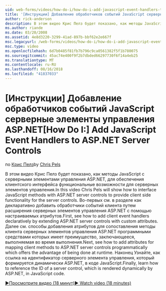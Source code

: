```yaml
---
uid: web-forms/videos/how-do-i/how-do-i-add-javascript-event-handlers-to-aspnet-server-controls
title: '[Инструкции] Добавление обработчиков событий JavaScript серверные элементы управления ASP.NET | Документация Майкрософт'
author: rick-anderson
description: В этом видео Крис Пелз будет показано, как методы JavaScript с серверными элементами управления ASP.NET, для обеспечения клиентского интерфейса функциональные возможности для контракту сервера...
ms.author: riande
ms.date: 03/20/2008
ms.assetid: 4e8d3220-3299-41ad-897b-bbf62e2e667f
msc.legacyurl: /web-forms/videos/how-do-i/how-do-i-add-javascript-event-handlers-to-aspnet-server-controls
msc.type: video
ms.openlocfilehash: 6d7b0485f81fb7b796c9ca0561382f5f1b780075
ms.sourcegitcommit: 45ac74e400f9f2b7dbded66297730f6f14a4eb25
ms.translationtype: MT
ms.contentlocale: ru-RU
ms.lasthandoff: 08/16/2018
ms.locfileid: "41837033"
---
```

<a name="how-do-i-add-javascript-event-handlers-to-aspnet-server-controls"></a><span data-ttu-id="9090f-103">[Инструкции] Добавление обработчиков событий JavaScript серверные элементы управления ASP.NET</span><span class="sxs-lookup"><span data-stu-id="9090f-103">[How Do I:] Add JavaScript Event Handlers to ASP.NET Server Controls</span></span>
====================
<span data-ttu-id="9090f-104">по [Крис Пелз](https://twitter.com/chrispels)</span><span class="sxs-lookup"><span data-stu-id="9090f-104">by [Chris Pels](https://twitter.com/chrispels)</span></span>

<span data-ttu-id="9090f-105">В этом видео Крис Пелз будет показано, как методы JavaScript с серверными элементами управления ASP.NET, для обеспечения клиентского интерфейса функциональные возможности для серверных элементов управления.</span><span class="sxs-lookup"><span data-stu-id="9090f-105">In this video Chris Pels will show how to interface JavaScript methods with ASP.NET server controls to provide client side functionality for the server controls.</span></span> <span data-ttu-id="9090f-106">Во-первых см. в разделе как декларативно добавить обработчики событий клиента путем расширения серверных элементов управления ASP.NET с помощью настраиваемых атрибутов.</span><span class="sxs-lookup"><span data-stu-id="9090f-106">First, see how to add client event handlers declaratively by extending ASP.NET server controls with custom attributes.</span></span> <span data-ttu-id="9090f-107">Далее см. способы добавления атрибутов для сопоставления методы клиента серверных элементов управления ASP.NET программными средствами которых имеет преимущество, заключающееся, выполняемая во время выполнения.</span><span class="sxs-lookup"><span data-stu-id="9090f-107">Next, see how to add attributes for mapping client methods to ASP.NET server controls programmatically which offers the advantage of being done at runtime.</span></span> <span data-ttu-id="9090f-108">Наконец Узнайте, как ссылка на идентификатор серверного элемента управления, который формируется динамически ASP.NET, в коде JavaScript.</span><span class="sxs-lookup"><span data-stu-id="9090f-108">Finally, learn how to reference the ID of a server control, which is rendered dynamically by ASP.NET, in JavaScript code.</span></span>

[<span data-ttu-id="9090f-109">&#9654;Просмотрите видео (18 минут)</span><span class="sxs-lookup"><span data-stu-id="9090f-109">&#9654; Watch video (18 minutes)</span></span>](https://channel9.msdn.com/Blogs/ASP-NET-Site-Videos/how-do-i-add-javascript-event-handlers-to-aspnet-server-controls)
